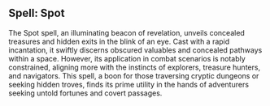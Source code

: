## Spell: Spot

The Spot spell, an illuminating beacon of revelation, unveils concealed treasures and hidden exits in the blink of an eye. Cast with a rapid incantation, it swiftly discerns obscured valuables and concealed pathways within a space. However, its application in combat scenarios is notably constrained, aligning more with the instincts of explorers, treasure hunters, and navigators. This spell, a boon for those traversing cryptic dungeons or seeking hidden troves, finds its prime utility in the hands of adventurers seeking untold fortunes and covert passages.